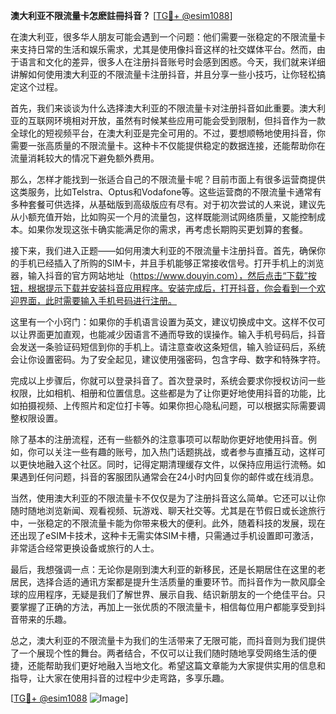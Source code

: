 **澳大利亚不限流量卡怎麽註冊抖音？** [[TG💪+ @esim1088](https://t.me/s/esim1088)]

在澳大利亚，很多华人朋友可能会遇到一个问题：他们需要一张稳定的不限流量卡来支持日常的生活和娱乐需求，尤其是使用像抖音这样的社交媒体平台。然而，由于语言和文化的差异，很多人在注册抖音账号时会感到困惑。今天，我们就来详细讲解如何使用澳大利亚的不限流量卡注册抖音，并且分享一些小技巧，让你轻松搞定这个过程。

首先，我们来谈谈为什么选择澳大利亚的不限流量卡对注册抖音如此重要。澳大利亚的互联网环境相对开放，虽然有时候某些应用可能会受到限制，但抖音作为一款全球化的短视频平台，在澳大利亚是完全可用的。不过，要想顺畅地使用抖音，你需要一张高质量的不限流量卡。这种卡不仅能提供稳定的数据连接，还能帮助你在流量消耗较大的情况下避免额外费用。

那么，怎样才能找到一张适合自己的不限流量卡呢？目前市面上有很多运营商提供这类服务，比如Telstra、Optus和Vodafone等。这些运营商的不限流量卡通常有多种套餐可供选择，从基础版到高级版应有尽有。对于初次尝试的人来说，建议先从小额充值开始，比如购买一个月的流量包，这样既能测试网络质量，又能控制成本。如果你发现这张卡确实能满足你的需求，再考虑长期购买更划算的套餐。

接下来，我们进入正题——如何用澳大利亚的不限流量卡注册抖音。首先，确保你的手机已经插入了所购的SIM卡，并且手机能够正常接收信号。打开手机上的浏览器，输入抖音的官方网站地址（https://www.douyin.com），然后点击“下载”按钮，根据提示下载并安装抖音应用程序。安装完成后，打开抖音，你会看到一个欢迎界面，此时需要输入手机号码进行注册。

这里有一个小窍门：如果你的手机语言设置为英文，建议切换成中文。这样不仅可以让界面更加直观，也能减少因语言不通而导致的误操作。输入手机号码后，抖音会发送一条验证码短信到你的手机上。请注意查收这条短信，输入验证码后，系统会让你设置密码。为了安全起见，建议使用强密码，包含字母、数字和特殊字符。

完成以上步骤后，你就可以登录抖音了。首次登录时，系统会要求你授权访问一些权限，比如相机、相册和位置信息。这些都是为了让你更好地使用抖音的功能，比如拍摄视频、上传照片和定位打卡等。如果你担心隐私问题，可以根据实际需要调整权限设置。

除了基本的注册流程，还有一些额外的注意事项可以帮助你更好地使用抖音。例如，你可以关注一些有趣的账号，加入热门话题挑战，或者参与直播互动，这样可以更快地融入这个社区。同时，记得定期清理缓存文件，以保持应用运行流畅。如果遇到任何问题，抖音的客服团队通常会在24小时内回复你的邮件或在线消息。

当然，使用澳大利亚的不限流量卡不仅仅是为了注册抖音这么简单。它还可以让你随时随地浏览新闻、观看视频、玩游戏、聊天社交等。尤其是在节假日或长途旅行中，一张稳定的不限流量卡能为你带来极大的便利。此外，随着科技的发展，现在还出现了eSIM卡技术，这种卡无需实体SIM卡槽，只需通过手机设置即可激活，非常适合经常更换设备或旅行的人士。

最后，我想强调一点：无论你是刚到澳大利亚的新移民，还是长期居住在这里的老居民，选择合适的通讯方案都是提升生活质量的重要环节。而抖音作为一款风靡全球的应用程序，无疑是我们了解世界、展示自我、结识新朋友的一个绝佳平台。只要掌握了正确的方法，再加上一张优质的不限流量卡，相信每位用户都能享受到抖音带来的乐趣。

总之，澳大利亚的不限流量卡为我们的生活带来了无限可能，而抖音则为我们提供了一个展现个性的舞台。两者结合，不仅可以让我们随时随地享受网络生活的便捷，还能帮助我们更好地融入当地文化。希望这篇文章能为大家提供实用的信息和指导，让大家在使用抖音的过程中少走弯路，多享乐趣。

[[TG💪+ @esim1088](https://t.me/s/esim1088) ![Image](https://i.postimg.cc/4NQfJmqS/Snipaste-2025-05-13-00-14-12.png)]